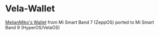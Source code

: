 # Vela-Wallet 
[MelianMiko's Wallet](https://github.com/melianmiko/ZeppOS-Wallet) from Mi Smart Band 7 (ZeppOS) ported to Mi Smart Band 9 (HyperOS/VelaOS)
